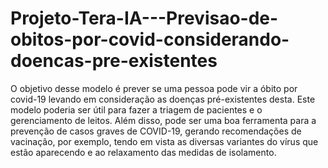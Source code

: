 # Projeto-Tera-IA---Previsao-de-obitos-por-covid-considerando-doencas-pre-existentes
O objetivo desse modelo é prever se uma pessoa pode vir a óbito por covid-19 levando em consideração as doenças pré-existentes desta. Este modelo poderia ser útil para fazer a triagem de pacientes e o gerenciamento de leitos. Além disso, pode ser uma boa ferramenta para a prevenção de casos graves de COVID-19, gerando recomendações de vacinação, por exemplo, tendo em vista as diversas variantes do vírus que estão aparecendo e ao relaxamento das medidas de isolamento.
